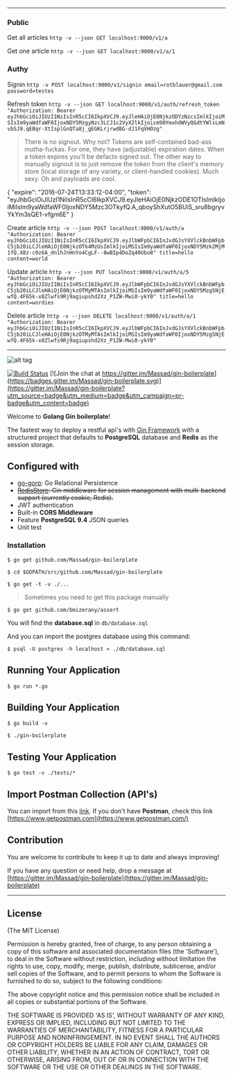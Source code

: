

----
### Public
Get all articles
`http -v --json GET localhost:9000/v1/a`

Get one article
`http -v --json GET localhost:9000/v1/a/1`

### Authy
Signin
`http -v POST localhost:9000/v1/signin email=rotblauer@gmail.com password=testes`

Refresh token
`http -v --json GET localhost:9000/v1/auth/refresh_token "Authorization: Bearer eyJhbGciOiJIUzI1NiIsInR5cCI6IkpXVCJ9.eyJleHAiOjE0NjkzODYzNzcsImlkIjoiMSIsIm9yaWdfaWF0IjoxNDY5MzgyNzc3LCJ1c2VyX2lkIjoicm90YmxhdWVyQGdtYWlsLmNvbSJ9.qEBqr-XtIsplGnQTa8j_gEGKLrjrwdBG-dJ1FqVHOzg"`

> There is no signout. Why not? Tokens are self-contained bad-ass mutha-fuckas. For one, they have (adjustable) expiration dates. When a token expires you'll be defacto signed out. The other way to manually signout is to just remove the token from the client's memory store (local storage of any variety, or client-handled cookies). Much sexy. Oh and payloads are cool. 

{
    "expire": "2016-07-24T13:33:12-04:00",
    "token": "eyJhbGciOiJIUzI1NiIsInR5cCI6IkpXVCJ9.eyJleHAiOjE0NjkzODE1OTIsImlkIjoiMiIsIm9yaWdfaWF0IjoxNDY5Mzc3OTkyfQ.A_qboyShXutO5BUiS_sru8bgryvYkYm3sQE1-vfgm6E"
}


Create article
`http -v --json POST localhost:9000/v1/auth/a "Authorization: Bearer eyJhbGciOiJIUzI1NiIsInR5cCI6IkpXVCJ9.eyJlbWFpbCI6InJvdGJsYXVlckBnbWFpbC5jb20iLCJleHAiOjE0NjkzOTk4MzUsImlkIjoiMSIsIm9yaWdfaWF0IjoxNDY5Mzk2MjM1fQ.X8z-c0z6A_dn1hJnHnYo4CgLF--8wBIp4DoZq40Ubo8" title=hello content=world`

Update article
`http -v --json PUT localhost:9000/v1/auth/a/5 "Authorization: Bearer eyJhbGciOiJIUzI1NiIsInR5cCI6IkpXVCJ9.eyJlbWFpbCI6InJvdGJsYXVlckBnbWFpbC5jb20iLCJleHAiOjE0NjkzOTMyMTAsImlkIjoiMSIsIm9yaWdfaWF0IjoxNDY5Mzg5NjEwfQ.4F65k-x8Zlwfs9Rj9agiupshd2Xz_P1ZW-Mwi0-ykY0" title=hello content=wordies`

Delete article
`http -v --json DELETE localhost:9000/v1/auth/a/1 "Authorization: Bearer eyJhbGciOiJIUzI1NiIsInR5cCI6IkpXVCJ9.eyJlbWFpbCI6InJvdGJsYXVlckBnbWFpbC5jb20iLCJleHAiOjE0NjkzOTMyMTAsImlkIjoiMSIsIm9yaWdfaWF0IjoxNDY5Mzg5NjEwfQ.4F65k-x8Zlwfs9Rj9agiupshd2Xz_P1ZW-Mwi0-ykY0"`

----

![alt tag](https://upload.wikimedia.org/wikipedia/commons/2/23/Golang.png)

[![Build Status](https://travis-ci.org/Massad/gin-boilerplate.svg?branch=master)](https://travis-ci.org/Massad/gin-boilerplate)
[![Join the chat at https://gitter.im/Massad/gin-boilerplate](https://badges.gitter.im/Massad/gin-boilerplate.svg)](https://gitter.im/Massad/gin-boilerplate?utm_source=badge&utm_medium=badge&utm_campaign=pr-badge&utm_content=badge)

Welcome to **Golang Gin boilerplate**!

The fastest way to deploy a restful api's with [Gin Framework](https://gin-gonic.github.io/gin/) with a structured project that defaults to **PostgreSQL** database and **Redis** as the session storage.

## Configured with

* [go-gorp](github.com/go-gorp/gorp): Go Relational Persistence
* ~~[RedisStore](https://github.com/gin-gonic/contrib/tree/master/sessions): Gin middleware for session management with multi-backend support (currently cookie, Redis).~~
* JWT authentication
* Built-in **CORS Middleware**
* Feature **PostgreSQL 9.4** JSON queries
* Unit test

### Installation

```
$ go get github.com/Massad/gin-boilerplate
```

```
$ cd $GOPATH/src/github.com/Massad/gin-boilerplate
```

```
$ go get -t -v ./...
```

> Sometimes you need to get this package manually
```
$ go get github.com/bmizerany/assert
```

You will find the **database.sql** in `db/database.sql`

And you can import the postgres database using this command:
```
$ psql -U postgres -h localhost < ./db/database.sql
```

## Running Your Application

```
$ go run *.go
```

## Building Your Application

```
$ go build -v
```

```
$ ./gin-boilerplate
```

## Testing Your Application

```
$ go test -v ./tests/*
```


## Import Postman Collection (API's)
You can import from this [link](https://www.getpostman.com/collections/ac0680f90961bafd5de7). If you don't have **Postman**, check this link [https://www.getpostman.com](https://www.getpostman.com/)

## Contribution

You are welcome to contribute to keep it up to date and always improving!

If you have any question or need help, drop a message at [https://gitter.im/Massad/gin-boilerplate](https://gitter.im/Massad/gin-boilerplate)

---

## License
(The MIT License)

Permission is hereby granted, free of charge, to any person obtaining
a copy of this software and associated documentation files (the
'Software'), to deal in the Software without restriction, including
without limitation the rights to use, copy, modify, merge, publish,
distribute, sublicense, and/or sell copies of the Software, and to
permit persons to whom the Software is furnished to do so, subject to
the following conditions:

The above copyright notice and this permission notice shall be
included in all copies or substantial portions of the Software.

THE SOFTWARE IS PROVIDED 'AS IS', WITHOUT WARRANTY OF ANY KIND,
EXPRESS OR IMPLIED, INCLUDING BUT NOT LIMITED TO THE WARRANTIES OF
MERCHANTABILITY, FITNESS FOR A PARTICULAR PURPOSE AND NONINFRINGEMENT.
IN NO EVENT SHALL THE AUTHORS OR COPYRIGHT HOLDERS BE LIABLE FOR ANY
CLAIM, DAMAGES OR OTHER LIABILITY, WHETHER IN AN ACTION OF CONTRACT,
TORT OR OTHERWISE, ARISING FROM, OUT OF OR IN CONNECTION WITH THE
SOFTWARE OR THE USE OR OTHER DEALINGS IN THE SOFTWARE.

